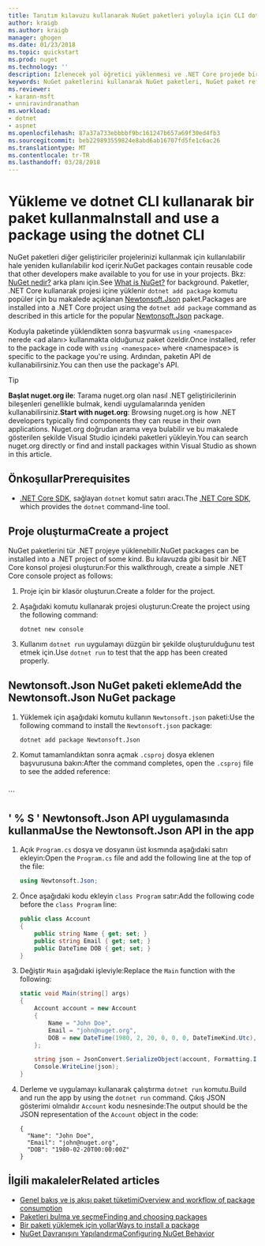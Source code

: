 ```yaml
---
title: Tanıtım kılavuzu kullanarak NuGet paketleri yoluyla için CLI dotnet | Microsoft Docs
author: kraigb
ms.author: kraigb
manager: ghogen
ms.date: 01/23/2018
ms.topic: quickstart
ms.prod: nuget
ms.technology: ''
description: İzlenecek yol öğretici yüklenmesi ve .NET Core projede bir NuGet paketi kullanarak işleme.
keywords: NuGet paketlerini kullanarak NuGet paketleri, NuGet paket referanslarını yükleme NuGet, NuGet paketi tüketim yükleyin
ms.reviewer:
- karann-msft
- unniravindranathan
ms.workload:
- dotnet
- aspnet
ms.openlocfilehash: 87a37a733ebbbbf9bc161247b657a69f30ed4fb3
ms.sourcegitcommit: beb229893559824e8abd6ab16707fd5fe1c6ac26
ms.translationtype: MT
ms.contentlocale: tr-TR
ms.lasthandoff: 03/28/2018
---
```

# <a name="install-and-use-a-package-using-the-dotnet-cli"></a><span data-ttu-id="6a8c7-104">Yükleme ve dotnet CLI kullanarak bir paket kullanma</span><span class="sxs-lookup"><span data-stu-id="6a8c7-104">Install and use a package using the dotnet CLI</span></span>

<span data-ttu-id="6a8c7-105">NuGet paketleri diğer geliştiriciler projelerinizi kullanmak için kullanılabilir hale yeniden kullanılabilir kod içerir.</span><span class="sxs-lookup"><span data-stu-id="6a8c7-105">NuGet packages contain reusable code that other developers make available to you for use in your projects.</span></span> <span data-ttu-id="6a8c7-106">Bkz: [NuGet nedir?](../What-is-NuGet.md) arka planı için.</span><span class="sxs-lookup"><span data-stu-id="6a8c7-106">See [What is NuGet?](../What-is-NuGet.md) for background.</span></span> <span data-ttu-id="6a8c7-107">Paketler, .NET Core kullanarak projesi içine yüklenir `dotnet add package` komutu popüler için bu makalede açıklanan [Newtonsoft.Json](https://www.nuget.org/packages/Newtonsoft.Json/) paket.</span><span class="sxs-lookup"><span data-stu-id="6a8c7-107">Packages are installed into a .NET Core project using the `dotnet add package` command as described in this article for the popular [Newtonsoft.Json](https://www.nuget.org/packages/Newtonsoft.Json/) package.</span></span>

<span data-ttu-id="6a8c7-108">Koduyla paketinde yüklendikten sonra başvurmak `using <namespace>` nerede \<ad alanı\> kullanmakta olduğunuz paket özeldir.</span><span class="sxs-lookup"><span data-stu-id="6a8c7-108">Once installed, refer to the package in code with `using <namespace>` where \<namespace\> is specific to the package you're using.</span></span> <span data-ttu-id="6a8c7-109">Ardından, paketin API de kullanabilirsiniz.</span><span class="sxs-lookup"><span data-stu-id="6a8c7-109">You can then use the package's API.</span></span>

> [!Tip]
> <span data-ttu-id="6a8c7-110">**Başlat nuget.org ile**: Tarama nuget.org olan nasıl .NET geliştiricilerinin bileşenleri genellikle bulmak, kendi uygulamalarında yeniden kullanabilirsiniz.</span><span class="sxs-lookup"><span data-stu-id="6a8c7-110">**Start with nuget.org**: Browsing nuget.org is how .NET developers typically find components they can reuse in their own applications.</span></span> <span data-ttu-id="6a8c7-111">Nuget.org doğrudan arama veya bulabilir ve bu makalede gösterilen şekilde Visual Studio içindeki paketleri yükleyin.</span><span class="sxs-lookup"><span data-stu-id="6a8c7-111">You can search nuget.org directly or find and install packages within Visual Studio as shown in this article.</span></span>

## <a name="prerequisites"></a><span data-ttu-id="6a8c7-112">Önkoşullar</span><span class="sxs-lookup"><span data-stu-id="6a8c7-112">Prerequisites</span></span>

- <span data-ttu-id="6a8c7-113">[.NET Core SDK](https://www.microsoft.com/net/download/), sağlayan `dotnet` komut satırı aracı.</span><span class="sxs-lookup"><span data-stu-id="6a8c7-113">The [.NET Core SDK](https://www.microsoft.com/net/download/), which provides the `dotnet` command-line tool.</span></span>

## <a name="create-a-project"></a><span data-ttu-id="6a8c7-114">Proje oluşturma</span><span class="sxs-lookup"><span data-stu-id="6a8c7-114">Create a project</span></span>

<span data-ttu-id="6a8c7-115">NuGet paketlerini tür .NET projeye yüklenebilir.</span><span class="sxs-lookup"><span data-stu-id="6a8c7-115">NuGet packages can be installed into a .NET project of some kind.</span></span> <span data-ttu-id="6a8c7-116">Bu kılavuzda gibi basit bir .NET Core konsol projesi oluşturun:</span><span class="sxs-lookup"><span data-stu-id="6a8c7-116">For this walkthrough, create a simple .NET Core console project as follows:</span></span>

1. <span data-ttu-id="6a8c7-117">Proje için bir klasör oluşturun.</span><span class="sxs-lookup"><span data-stu-id="6a8c7-117">Create a folder for the project.</span></span>

1. <span data-ttu-id="6a8c7-118">Aşağıdaki komutu kullanarak projesi oluşturun:</span><span class="sxs-lookup"><span data-stu-id="6a8c7-118">Create the project using the following command:</span></span>

    ```cli
    dotnet new console
    ```

1. <span data-ttu-id="6a8c7-119">Kullanım `dotnet run` uygulamayı düzgün bir şekilde oluşturulduğunu test etmek için.</span><span class="sxs-lookup"><span data-stu-id="6a8c7-119">Use `dotnet run` to test that the app has been created properly.</span></span>

## <a name="add-the-newtonsoftjson-nuget-package"></a><span data-ttu-id="6a8c7-120">Newtonsoft.Json NuGet paketi ekleme</span><span class="sxs-lookup"><span data-stu-id="6a8c7-120">Add the Newtonsoft.Json NuGet package</span></span>

1. <span data-ttu-id="6a8c7-121">Yüklemek için aşağıdaki komutu kullanın `Newtonsoft.json` paketi:</span><span class="sxs-lookup"><span data-stu-id="6a8c7-121">Use the following command to install the `Newtonsoft.json` package:</span></span>

    ```cli
    dotnet add package Newtonsoft.Json
    ```

1. <span data-ttu-id="6a8c7-122">Komut tamamlandıktan sonra açmak `.csproj` dosya eklenen başvurusuna bakın:</span><span class="sxs-lookup"><span data-stu-id="6a8c7-122">After the command completes, open the `.csproj` file to see the added reference:</span></span>

    ```xml
  <ItemGroup>
    <PackageReference Include="Newtonsoft.Json" Version="10.0.3" />
  </ItemGroup>
    ```

## <a name="use-the-newtonsoftjson-api-in-the-app"></a><span data-ttu-id="6a8c7-123">' % S ' Newtonsoft.Json API uygulamasında kullanma</span><span class="sxs-lookup"><span data-stu-id="6a8c7-123">Use the Newtonsoft.Json API in the app</span></span>

1. <span data-ttu-id="6a8c7-124">Açık `Program.cs` dosya ve dosyanın üst kısmında aşağıdaki satırı ekleyin:</span><span class="sxs-lookup"><span data-stu-id="6a8c7-124">Open the `Program.cs` file and add the following line at the top of the file:</span></span>

    ```cs
    using Newtonsoft.Json;
    ```

1. <span data-ttu-id="6a8c7-125">Önce aşağıdaki kodu ekleyin `class Program` satır:</span><span class="sxs-lookup"><span data-stu-id="6a8c7-125">Add the following code before the `class Program` line:</span></span>

    ```cs
    public class Account
    {
        public string Name { get; set; }
        public string Email { get; set; }
        public DateTime DOB { get; set; }
    }
    ```

1. <span data-ttu-id="6a8c7-126">Değiştir `Main` aşağıdaki işleviyle:</span><span class="sxs-lookup"><span data-stu-id="6a8c7-126">Replace the `Main` function with the following:</span></span>

    ```cs
    static void Main(string[] args)
    {
        Account account = new Account
        {
            Name = "John Doe",
            Email = "john@nuget.org",
            DOB = new DateTime(1980, 2, 20, 0, 0, 0, DateTimeKind.Utc),
        };

        string json = JsonConvert.SerializeObject(account, Formatting.Indented);
        Console.WriteLine(json);
    }
    ```

1. <span data-ttu-id="6a8c7-127">Derleme ve uygulamayı kullanarak çalıştırma `dotnet run` komutu.</span><span class="sxs-lookup"><span data-stu-id="6a8c7-127">Build and run the app by using the `dotnet run` command.</span></span> <span data-ttu-id="6a8c7-128">Çıkış JSON gösterimi olmalıdır `Account` kodu nesnesinde:</span><span class="sxs-lookup"><span data-stu-id="6a8c7-128">The output should be the JSON representation of the `Account` object in the code:</span></span>

    ```output
    {
      "Name": "John Doe",
      "Email": "john@nuget.org",
      "DOB": "1980-02-20T00:00:00Z"
    }
    ```

## <a name="related-articles"></a><span data-ttu-id="6a8c7-129">İlgili makaleler</span><span class="sxs-lookup"><span data-stu-id="6a8c7-129">Related articles</span></span>

- [<span data-ttu-id="6a8c7-130">Genel bakış ve iş akışı paket tüketimi</span><span class="sxs-lookup"><span data-stu-id="6a8c7-130">Overview and workflow of package consumption</span></span>](../consume-packages/overview-and-workflow.md)
- [<span data-ttu-id="6a8c7-131">Paketleri bulma ve seçme</span><span class="sxs-lookup"><span data-stu-id="6a8c7-131">Finding and choosing packages</span></span>](../consume-packages/finding-and-choosing-packages.md)
- [<span data-ttu-id="6a8c7-132">Bir paketi yüklemek için yollar</span><span class="sxs-lookup"><span data-stu-id="6a8c7-132">Ways to install a package</span></span>](../consume-packages/ways-to-install-a-package.md)
- [<span data-ttu-id="6a8c7-133">NuGet Davranışını Yapılandırma</span><span class="sxs-lookup"><span data-stu-id="6a8c7-133">Configuring NuGet Behavior</span></span>](../consume-packages/configuring-nuget-behavior.md)
